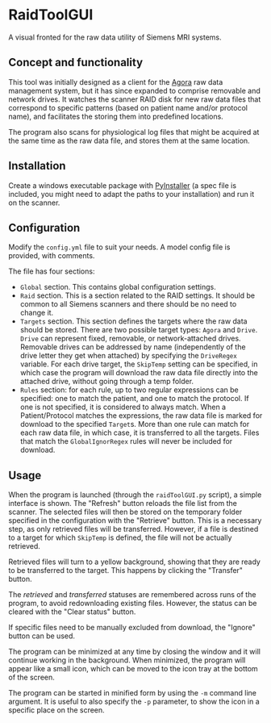 # RaidToolGUI

A visual fronted for the raw data utility of Siemens MRI systems.

## Concept and functionality

This tool was initially designed as a client for the [Agora](https://www.gyrotools.com/gt/index.php/products/agora) raw data management system, but it has since expanded to comprise removable and network drives. It watches the scanner RAID disk for new raw data files that correspond to specific patterns (based on patient name and/or protocol name), and facilitates the storing them into predefined locations.

The program also scans for physiological log files that might be acquired at the same time as the raw data file, and stores them at the same location.

## Installation

Create a windows executable package with [PyInstaller](https://www.pyinstaller.org/) (a spec file is included, you might need to adapt the paths to your installation) and run it on the scanner.

## Configuration

Modify the `config.yml` file to suit your needs. A model config file is provided, with comments.

The file has four sections:
- `Global` section. This contains global configuration settings.
- `Raid` section. This is a section related to the RAID settings. It should be common to all Siemens scanners and there should be no need to change it.
- `Targets` section. This section defines the targets where the raw data should be stored. There are two possible target types: `Agora` and `Drive`. `Drive` can represent fixed, removable, or network-attached drives. Removable drives can be addressed by name (independently of the drive letter they get when attached) by specifying the `DriveRegex` variable. For each drive target, the `SkipTemp` setting can be specified, in which case the program will download the raw data file directly into the attached drive, without going through a temp folder.
- `Rules` section: for each rule, up to two regular expressions can be specified: one to match the patient, and one to match the protocol. If one is not specified, it is considered to always match. When a Patient/Protocol matches the expressions, the raw data file is marked for download to the specified `Target`s. More than one rule can match for each raw data file, in which case, it is transferred to all the targets. Files that match the `GlobalIgnorRegex` rules will never be included for download.

## Usage

When the program is launched (through the `raidToolGUI.py` script), a simple interface is shown. The "Refresh" button reloads the file list from the scanner. The selected files will then be stored on the temporary folder specified in the configuration with the "Retrieve" button. This is a necessary step, as only retrieved files will be transferred. However, if a file is destined to a target for which `SkipTemp` is defined, the file will not be actually retrieved.

Retrieved files will turn to a yellow background, showing that they are ready to be transferred to the target. This happens by clicking the "Transfer" button.

The *retrieved* and *transferred* statuses are remembered across runs of the program, to avoid redownloading existing files. However, the status can be cleared with the "Clear status" button.

If specific files need to be manually excluded from download, the "Ignore" button can be used.

The program can be minimized at any time by closing the window and it will continue working in the background. When minimized, the program will appear like a small icon, which can be moved to the icon tray at the bottom of the screen.

The program can be started in minified form by using the `-m` command line argument. It is useful to also specify the `-p` parameter, to show the icon in a specific place on the screen.